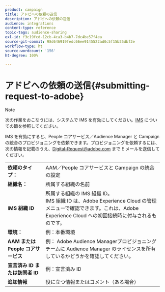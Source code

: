 ```yaml
---
product: campaign
title: アドビへの依頼の送信
description: アドビへの依頼の送信
audience: integrations
content-type: reference
topic-tags: audience-sharing
exl-id: f3c19fcd-12cb-4ca3-b4b7-7dc4be57f4ea
source-git-commit: 98d646919fedc66ee9145522ad0c5f15b25dbf2e
workflow-type: ht
source-wordcount: '156'
ht-degree: 100%

---
```


# アドビへの依頼の送信{#submitting-request-to-adobe}

>[!NOTE]
>
>次の作業をおこなうには、システムで IMS を有効にしてください。[IMS](../../integrations/using/about-adobe-id.md) についての節を参照してください。

IMS を有効にすると、People コアサービス／Audience Manager と Campaign の統合のプロビジョニングを依頼できます。プロビジョニングを依頼するには、次の情報を記載のうえ、[Digital-Request@adobe.com](mailto:Digital-Request@adobe.com) まで E メールを送信してください。

<table> 
 <tbody> 
  <tr> 
   <td> <strong>依頼のタイプ：</strong><br /> </td> 
   <td> AAM／People コアサービスと Campaign の統合の設定 </td> 
  </tr> 
  <tr> 
   <td> <strong>組織名：</strong><br /> </td> 
   <td> 所属する組織の名前 </td> 
  </tr> 
  <tr> 
   <td> <strong>IMS 組織 ID</strong><br /> </td> 
   <td> 所属する組織の IMS 組織 ID。<br> IMS 組織 ID は、Adobe Experience Cloud の管理メニューで確認できます。これは、Adobe Experience Cloud への初回接続時に付与されるものです。 </td> 
  </tr> 
  <tr> 
   <td> <strong>環境：</strong><br /> </td> 
   <td> 例：本番環境 </td> 
  </tr> 
  <tr> 
   <td> <strong>AAM または People コアサービス</strong><br /> </td> 
   <td> 例： Adobe Audience Managerプロビジョニングチームに Audience Manager のライセンスを所有しているかどうかを確認してください。</td> 
  </tr> 
  <tr> 
   <td> <strong>宣言済み ID または訪問者 ID</strong><br /> </td> 
   <td> 例：宣言済み ID </td> 
  </tr> 
  <tr> 
   <td> <strong>追加情報</strong><br /> </td> 
   <td> 役に立つ情報またはコメント（ある場合） </td> 
  </tr> 
 </tbody> 
</table>

